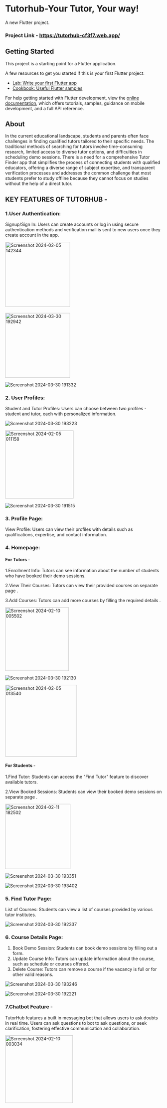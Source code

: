 # Tutorhub-Your Tutor, Your way!

A new Flutter project.

### Project Link - https://tutorhub-cf3f7.web.app/

## Getting Started

This project is a starting point for a Flutter application.

A few resources to get you started if this is your first Flutter project:

- [Lab: Write your first Flutter app](https://docs.flutter.dev/get-started/codelab)
- [Cookbook: Useful Flutter samples](https://docs.flutter.dev/cookbook)

For help getting started with Flutter development, view the
[online documentation](https://docs.flutter.dev/), which offers tutorials,
samples, guidance on mobile development, and a full API reference.

## About
In the current educational landscape, students and parents often face challenges in finding qualified tutors tailored to their specific needs. The traditional methods of searching for tutors involve time-consuming research, limited access to diverse tutor options, and difficulties in scheduling demo sessions.
There is a need for a comprehensive Tutor Finder app that simplifies the process of connecting students with qualified educators, offering a diverse range of subject expertise, and transparent verification processes and addresses the common challenge that most students prefer to study offline because they cannot focus on studies without the help of a direct tutor.

## KEY FEATURES OF TUTORHUB - 

### 1.User Authentication:
Signup/Sign In: Users can create accounts or log in using secure authentication methods and verification mail is sent to new users once they create account in the app.

<img width="208" alt="Screenshot 2024-02-05 142344" src="https://github.com/Isha2923/Tutorhub-YOUR-TUTOR-YOUR-WAY/assets/122515895/8d7ca880-7dbb-4536-87bf-df7a78cb386f">

####

<img width="208" alt="Screenshot 2024-03-30 192942" src="https://github.com/Isha2923/Tutorhub-YOUR-TUTOR-YOUR-WAY/assets/122515895/4a8f108b-42e5-4e06-acbe-0edb9c611393">

![Screenshot 2024-03-30 191332](https://github.com/Isha2923/Tutorhub-YOUR-TUTOR-YOUR-WAY/assets/122515895/b4cf6121-2121-480a-99e8-373d79979f3e)



### 2. User Profiles:
Student and Tutor Profiles: Users can choose between two profiles - student and tutor, each with personalized information.

![Screenshot 2024-03-30 193223](https://github.com/Isha2923/Tutorhub-YOUR-TUTOR-YOUR-WAY/assets/122515895/66484306-20c0-4a92-91e8-064f5430e8fd)

<img width="219" alt="Screenshot 2024-02-05 011158" src="https://github.com/Isha2923/Tutorhub-YOUR-TUTOR-YOUR-WAY/assets/122515895/0f2d2c06-989b-4ae7-a52e-7819a2665960">


![Screenshot 2024-03-30 191515](https://github.com/Isha2923/Tutorhub-YOUR-TUTOR-YOUR-WAY/assets/122515895/1b017e81-dd37-4a07-8c0d-7727e048f651)


### 3. Profile Page:
View Profile: Users can view their profiles with details such as qualifications, expertise, and contact information.


### 4. Homepage:

#### For Tutors - 
1.Enrollment Info: Tutors can see information about the number of students who have booked their demo sessions.

2.View Their Courses: Tutors can view their provided courses on separate page .

3.Add Courses: Tutors can add more courses by filling the required details .

<img width="204" alt="Screenshot 2024-02-10 005502" src="https://github.com/Isha2923/Tutorhub-YOUR-TUTOR-YOUR-WAY/assets/122515895/1ece6ea5-6e1c-4d6a-b2b3-e031cb618dda">

![Screenshot 2024-03-30 192130](https://github.com/Isha2923/Tutorhub-YOUR-TUTOR-YOUR-WAY/assets/122515895/d413ab2d-92de-46a9-946b-919381c77b25)

<img width="230" alt="Screenshot 2024-02-05 013540" src="https://github.com/Isha2923/Tutorhub-YOUR-TUTOR-YOUR-WAY/assets/122515895/e5102816-d786-4865-aec7-5eb3fd6ae478">


#### For Students - 
1.Find Tutor: Students can access the "Find Tutor" feature to discover available tutors.

2.View Booked Sessions: Students can view their booked demo sessions on separate page .


<img width="209" alt="Screenshot 2024-02-11 182502" src="https://github.com/Isha2923/Tutorhub-YOUR-TUTOR-YOUR-WAY/assets/122515895/980f3686-0ba3-4a48-8cb1-a6508f16e698">

![Screenshot 2024-03-30 193351](https://github.com/Isha2923/Tutorhub-YOUR-TUTOR-YOUR-WAY/assets/122515895/f5bbeb3e-46ff-406e-871e-683041b2b796)

![Screenshot 2024-03-30 193402](https://github.com/Isha2923/Tutorhub-YOUR-TUTOR-YOUR-WAY/assets/122515895/213aedc8-30e6-45eb-9d96-3da9b6c4b735)

### 5. Find Tutor Page:
List of Courses: Students can view a list of courses provided by various tutor institutes.


![Screenshot 2024-03-30 192337](https://github.com/Isha2923/Tutorhub-YOUR-TUTOR-YOUR-WAY/assets/122515895/e96229bd-1bf9-4d79-b5e1-ffa758204801)


### 6. Course Details Page:
1. Book Demo Session: Students can book demo sessions by filling out a form.
2. Update Course Info: Tutors can update information about the course, such as schedule or courses offered.
3. Delete Course: Tutors can remove a course if the vacancy is full or for other valid reasons.

![Screenshot 2024-03-30 193246](https://github.com/Isha2923/Tutorhub-YOUR-TUTOR-YOUR-WAY/assets/122515895/61a2693b-3ca6-476f-86d1-c5f0e9ccac73)

![Screenshot 2024-03-30 192221](https://github.com/Isha2923/Tutorhub-YOUR-TUTOR-YOUR-WAY/assets/122515895/51b5d070-5fa8-46c3-a8ef-d0211d080fa4)

### 7.Chatbot Feature - 
TutorHub features a built in messaging bot that allows users to ask doubts in real time. Users can ask questions to bot to ask questions, or seek clarification, fostering effective communication and collaboration.

<img width="217" alt="Screenshot 2024-02-10 003034" src="https://github.com/Isha2923/Tutorhub-YOUR-TUTOR-YOUR-WAY/assets/122515895/f55a923e-d5bf-442e-8f0e-ca86147563ec">






